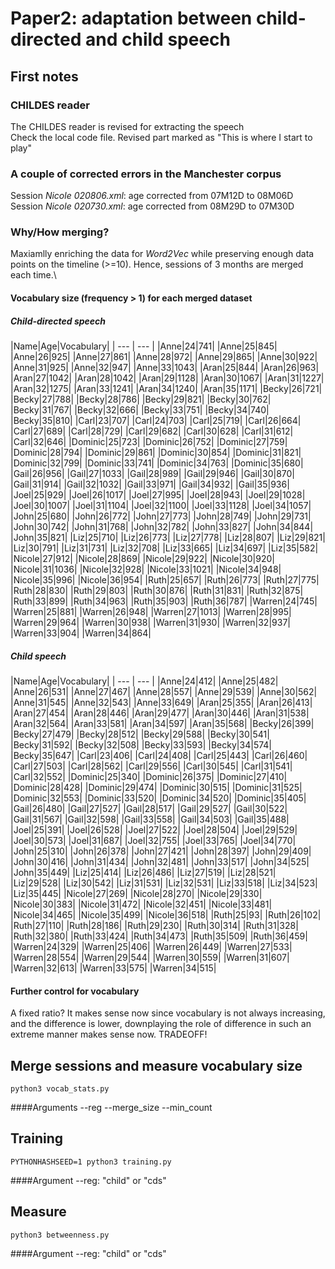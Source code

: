 # Paper2: adaptation between child-directed and child speech

## First notes

### CHILDES reader
The CHILDES reader is revised for extracting the speech\
Check the local code file. Revised part marked as "This is where I start to play"

### A couple of corrected errors in the Manchester corpus
Session _Nicole 020806.xml_: age corrected from 07M12D to 08M06D
Session _Nicole 020730.xml_: age corrected from 08M29D to 07M30D

### Why/How merging?
Maxiamlly enriching the data for _Word2Vec_ while preserving enough data points on the timeline (>=10). Hence, sessions of 3 months are merged each time.\

#### Vocabulary size (frequency > 1) for each merged dataset
##### Child-directed speech
|Name|Age|Vocabulary|
| --- | --- |
|Anne|24|741|
|Anne|25|845|
|Anne|26|925|
|Anne|27|861|
|Anne|28|972|
|Anne|29|865|
|Anne|30|922|
|Anne|31|925|
|Anne|32|947|
|Anne|33|1043|
|Aran|25|844|
|Aran|26|963|
|Aran|27|1042|
|Aran|28|1042|
|Aran|29|1128|
|Aran|30|1067|
|Aran|31|1227|
|Aran|32|1275|
|Aran|33|1241|
|Aran|34|1240|
|Aran|35|1171|
|Becky|26|721|
|Becky|27|788|
|Becky|28|786|
|Becky|29|821|
|Becky|30|762|
|Becky|31|767|
|Becky|32|666|
|Becky|33|751|
|Becky|34|740|
|Becky|35|810|
|Carl|23|707|
|Carl|24|703|
|Carl|25|719|
|Carl|26|664|
|Carl|27|689|
|Carl|28|729|
|Carl|29|682|
|Carl|30|628|
|Carl|31|612|
|Carl|32|646|
|Dominic|25|723|
|Dominic|26|752|
|Dominic|27|759|
|Dominic|28|794|
|Dominic|29|861|
|Dominic|30|854|
|Dominic|31|821|
|Dominic|32|799|
|Dominic|33|741|
|Dominic|34|763|
|Dominic|35|680|
|Gail|26|956|
|Gail|27|1033|
|Gail|28|989|
|Gail|29|946|
|Gail|30|870|
|Gail|31|914|
|Gail|32|1032|
|Gail|33|971|
|Gail|34|932|
|Gail|35|936|
|Joel|25|929|
|Joel|26|1017|
|Joel|27|995|
|Joel|28|943|
|Joel|29|1028|
|Joel|30|1007|
|Joel|31|1104|
|Joel|32|1100|
|Joel|33|1128|
|Joel|34|1057|
|John|25|680|
|John|26|772|
|John|27|773|
|John|28|749|
|John|29|731|
|John|30|742|
|John|31|768|
|John|32|782|
|John|33|827|
|John|34|844|
|John|35|821|
|Liz|25|710|
|Liz|26|773|
|Liz|27|778|
|Liz|28|807|
|Liz|29|821|
|Liz|30|791|
|Liz|31|731|
|Liz|32|708|
|Liz|33|665|
|Liz|34|697|
|Liz|35|582|
|Nicole|27|912|
|Nicole|28|869|
|Nicole|29|922|
|Nicole|30|920|
|Nicole|31|1036|
|Nicole|32|928|
|Nicole|33|1021|
|Nicole|34|948|
|Nicole|35|996|
|Nicole|36|954|
|Ruth|25|657|
|Ruth|26|773|
|Ruth|27|775|
|Ruth|28|830|
|Ruth|29|803|
|Ruth|30|876|
|Ruth|31|831|
|Ruth|32|875|
|Ruth|33|899|
|Ruth|34|963|
|Ruth|35|903|
|Ruth|36|787|
|Warren|24|745|
|Warren|25|881|
|Warren|26|948|
|Warren|27|1013|
|Warren|28|995|
|Warren|29|964|
|Warren|30|938|
|Warren|31|930|
|Warren|32|937|
|Warren|33|904|
|Warren|34|864|
##### Child speech
|Name|Age|Vocabulary|
| --- | --- |
|Anne|24|412|
|Anne|25|482|
|Anne|26|531|
|Anne|27|467|
|Anne|28|557|
|Anne|29|539|
|Anne|30|562|
|Anne|31|545|
|Anne|32|543|
|Anne|33|649|
|Aran|25|355|
|Aran|26|413|
|Aran|27|454|
|Aran|28|446|
|Aran|29|477|
|Aran|30|446|
|Aran|31|538|
|Aran|32|564|
|Aran|33|581|
|Aran|34|597|
|Aran|35|568|
|Becky|26|399|
|Becky|27|479|
|Becky|28|512|
|Becky|29|588|
|Becky|30|541|
|Becky|31|592|
|Becky|32|508|
|Becky|33|593|
|Becky|34|574|
|Becky|35|647|
|Carl|23|406|
|Carl|24|408|
|Carl|25|443|
|Carl|26|460|
|Carl|27|503|
|Carl|28|562|
|Carl|29|556|
|Carl|30|545|
|Carl|31|541|
|Carl|32|552|
|Dominic|25|340|
|Dominic|26|375|
|Dominic|27|410|
|Dominic|28|428|
|Dominic|29|474|
|Dominic|30|515|
|Dominic|31|525|
|Dominic|32|553|
|Dominic|33|520|
|Dominic|34|520|
|Dominic|35|405|
|Gail|26|480|
|Gail|27|527|
|Gail|28|517|
|Gail|29|527|
|Gail|30|522|
|Gail|31|567|
|Gail|32|598|
|Gail|33|558|
|Gail|34|503|
|Gail|35|488|
|Joel|25|391|
|Joel|26|528|
|Joel|27|522|
|Joel|28|504|
|Joel|29|529|
|Joel|30|573|
|Joel|31|687|
|Joel|32|755|
|Joel|33|765|
|Joel|34|770|
|John|25|310|
|John|26|378|
|John|27|421|
|John|28|397|
|John|29|409|
|John|30|416|
|John|31|434|
|John|32|481|
|John|33|517|
|John|34|525|
|John|35|449|
|Liz|25|414|
|Liz|26|486|
|Liz|27|519|
|Liz|28|521|
|Liz|29|528|
|Liz|30|542|
|Liz|31|531|
|Liz|32|531|
|Liz|33|518|
|Liz|34|523|
|Liz|35|445|
|Nicole|27|269|
|Nicole|28|270|
|Nicole|29|330|
|Nicole|30|383|
|Nicole|31|472|
|Nicole|32|451|
|Nicole|33|481|
|Nicole|34|465|
|Nicole|35|499|
|Nicole|36|518|
|Ruth|25|93|
|Ruth|26|102|
|Ruth|27|110|
|Ruth|28|186|
|Ruth|29|230|
|Ruth|30|314|
|Ruth|31|328|
|Ruth|32|380|
|Ruth|33|424|
|Ruth|34|473|
|Ruth|35|509|
|Ruth|36|459|
|Warren|24|329|
|Warren|25|406|
|Warren|26|449|
|Warren|27|533|
|Warren|28|554|
|Warren|29|544|
|Warren|30|559|
|Warren|31|607|
|Warren|32|613|
|Warren|33|575|
|Warren|34|515|

#### Further control for vocabulary
A fixed ratio? It makes sense now since vocabulary is not always increasing, and the difference is lower, downplaying the role of difference in such an extreme manner makes sense now. TRADEOFF!

## Merge sessions and measure vocabulary size
<pre><code>python3 vocab_stats.py</code></pre>

####Arguments
--reg
--merge_size
--min_count

## Training
<pre><code>PYTHONHASHSEED=1 python3 training.py</code></pre>

####Argument
--reg:	"child" or "cds"

## Measure
<pre><code>python3 betweenness.py</code></pre>

####Argument
--reg:	"child" or "cds"

